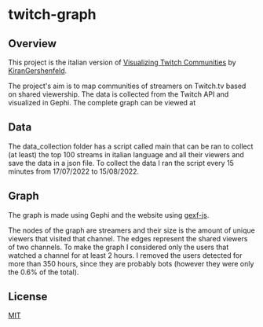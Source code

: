 # twitch-graph

## Overview

This project is the italian version of [Visualizing Twitch Communities](https://github.com/KiranGershenfeld/VisualizingTwitchCommunities) by [KiranGershenfeld](https://github.com/KiranGershenfeld).

The project's aim is to map communities of streamers on Twitch.tv based on shared viewership. The data is collected from the Twitch API and visualized in Gephi. The complete graph can be viewed at 

## Data

The data_collection folder has a script called main that can be ran to collect (at least) the top 100 streams in italian language and all their viewers and save the data in a json file. To collect the data I ran the script every 15 minutes from 17/07/2022 to 15/08/2022. 

## Graph

The graph is made using Gephi and the website using [gexf-js](https://github.com/raphv/gexf-js).

The nodes of the graph are streamers and their size is the amount of unique viewers that visited that channel. The edges represent the shared viewers of two channels. To make the graph I considered only the users that watched a channel  for at least 2 hours. I removed the users detected for more than 350 hours, since they are probably bots (however they were only the 0.6% of the total).

## License
[MIT](https://choosealicense.com/licenses/mit/)

